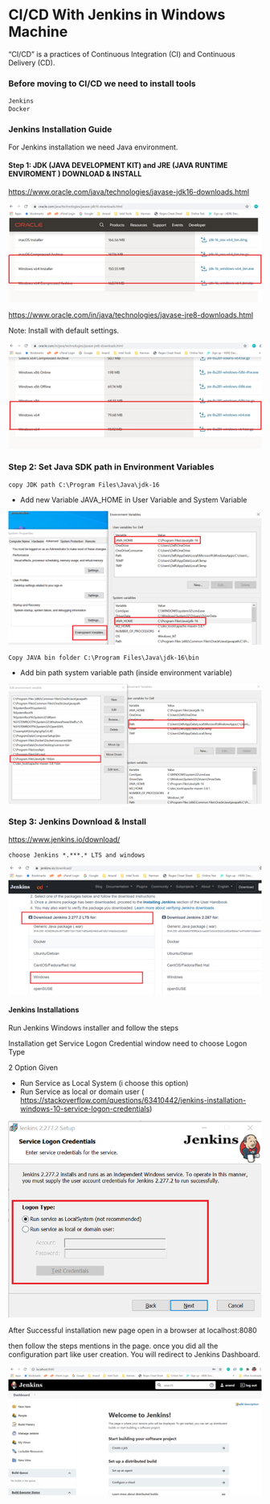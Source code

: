# CI/CD With Jenkins in Windows Machine
“CI/CD” is a practices of Continuous Integration (CI) and Continuous Delivery (CD).

### Before moving to CI/CD we need to install tools
    
    Jenkins
    Docker

### Jenkins Installation Guide

For Jenkins installation we need Java environment.

#### Step 1: JDK (JAVA DEVELOPMENT KIT)  and JRE (JAVA RUNTIME ENVIROMENT ) DOWNLOAD & INSTALL 

https://www.oracle.com/java/technologies/javase-jdk16-downloads.html
    
![img_2.png](doc/img_2.png)

https://www.oracle.com/in/java/technologies/javase-jre8-downloads.html

Note: Install with default settings.

![img_3.png](doc/img_3.png)



### Step 2: Set Java SDK path in Environment Variables

    copy JDK path C:\Program Files\Java\jdk-16 

* Add new Variable JAVA_HOME in User Variable and System Variable

![img.png](doc/img.png)

    Copy JAVA bin folder C:\Program Files\Java\jdk-16\bin

* Add bin path system variable path (inside environment variable)

![img_1.png](doc/img_1.png)

### Step 3: Jenkins Download & Install

https://www.jenkins.io/download/

    choose Jenkins *.***.* LTS and windows

![img_4.png](doc/img_4.png)

#### Jenkins Installations
     
Run Jenkins Windows installer and follow the steps

Installation get Service Logon Credential window need to choose Logon Type

2 Option Given
* Run Service as Local System (i choose this option)
* Run Service as local or domain user ( https://stackoverflow.com/questions/63410442/jenkins-installation-windows-10-service-logon-credentials)
    
![img_5.png](doc/img_5.png)

After Successful installation new page open in a browser at localhost:8080

then follow the steps mentions in the page. once you did all the configuration part like user creation. You will redirect to Jenkins Dashboard.

![img_7.png](doc/img_7.png)



    









